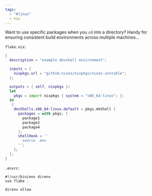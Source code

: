 ```yaml
---
tags:
  - "#linux"
  - nix
---
```

Want to use specific packages when you `cd` into a directory? Handy for ensuring consistent build environments across multiple machines...

`flake.nix`:
```nix
{
  description = "example devshell environment";

  inputs = {
    nixpkgs.url = "github:nixos/nixpkgs/nixos-unstable";
  };

  outputs = { self, nixpkgs }:
  let
    pkgs = import nixpkgs { system = "x86_64-linux"; };
  in
   {
    devShells.x86_64-linux.default = pkgs.mkShell {
      packages = with pkgs; [
        package1
        package2
        package4
      ];
      shellHook = ''
	    source .env 
      '';
    };
  };
}
```


`.envrc`:
```shell
#!/usr/bin/env direnv
use flake .
```

```shell
direnv allow
```
